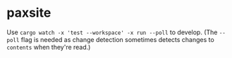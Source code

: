 # paxsite

Use `cargo watch -x 'test --workspace' -x run --poll` to develop. (The `--poll` flag is needed as change detection sometimes detects changes to `contents` when they're read.)